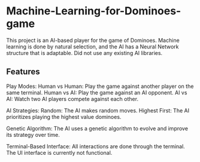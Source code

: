 # Machine-Learning-for-Dominoes-game
This project is an AI-based player for the game of Dominoes. Machine learning is done by natural selection, and the AI has a Neural Network structure that is adaptable.
Did not use any existing AI libraries.

## Features
Play Modes:
  Human vs Human: Play the game against another player on the same terminal.
  Human vs AI: Play the game against an AI opponent.
  AI vs AI: Watch two AI players compete against each other.
  
AI Strategies:
  Random: The AI makes random moves.
  Highest First: The AI prioritizes playing the highest value dominoes.

Genetic Algorithm: The AI uses a genetic algorithm to evolve and improve its strategy over time.

Terminal-Based Interface: All interactions are done through the terminal. The UI interface is currently not functional.
